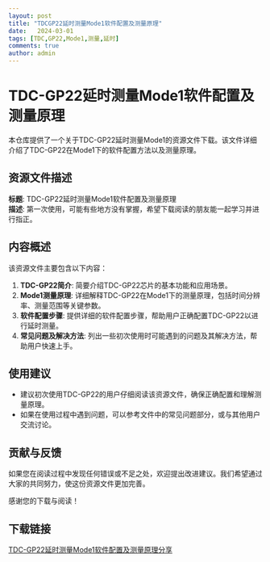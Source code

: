```yaml
---
layout: post
title: "TDCGP22延时测量Mode1软件配置及测量原理"
date:   2024-03-01
tags: [TDC,GP22,Mode1,测量,延时]
comments: true
author: admin
---
```

# TDC-GP22延时测量Mode1软件配置及测量原理

本仓库提供了一个关于TDC-GP22延时测量Mode1的资源文件下载。该文件详细介绍了TDC-GP22在Mode1下的软件配置方法以及测量原理。

## 资源文件描述

**标题**: TDC-GP22延时测量Mode1软件配置及测量原理  
**描述**: 第一次使用，可能有些地方没有掌握，希望下载阅读的朋友能一起学习并进行指正。

## 内容概述

该资源文件主要包含以下内容：

1. **TDC-GP22简介**: 简要介绍TDC-GP22芯片的基本功能和应用场景。
2. **Mode1测量原理**: 详细解释TDC-GP22在Mode1下的测量原理，包括时间分辨率、测量范围等关键参数。
3. **软件配置步骤**: 提供详细的软件配置步骤，帮助用户正确配置TDC-GP22以进行延时测量。
4. **常见问题及解决方法**: 列出一些初次使用时可能遇到的问题及其解决方法，帮助用户快速上手。

## 使用建议

- 建议初次使用TDC-GP22的用户仔细阅读该资源文件，确保正确配置和理解测量原理。
- 如果在使用过程中遇到问题，可以参考文件中的常见问题部分，或与其他用户交流讨论。

## 贡献与反馈

如果您在阅读过程中发现任何错误或不足之处，欢迎提出改进建议。我们希望通过大家的共同努力，使这份资源文件更加完善。

感谢您的下载与阅读！

## 下载链接

[TDC-GP22延时测量Mode1软件配置及测量原理分享](https://pan.quark.cn/s/f561bd8bb016)